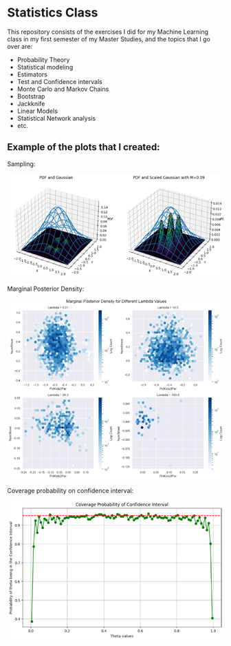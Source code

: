 # Statistics Class
 This repository consists of the exercises I did for my Machine Learning class in my first semester of my Master Studies, and the topics that I go over are:
 - Probability Theory
 - Statistical modeling
 - Estimators
 - Test and Confidence intervals
 - Monte Carlo and Markov Chains
 - Bootstrap
 - Jackknife
 - Linear Models
 - Statistical Network analysis
 - etc.

## Example of the plots that I created:

Sampling:

![Sampling](stat1.png)

Marginal Posterior Density:

![Marginal](stat2.png)

Coverage probability on confidence interval:

![Confidence Interval](stat3.png)
